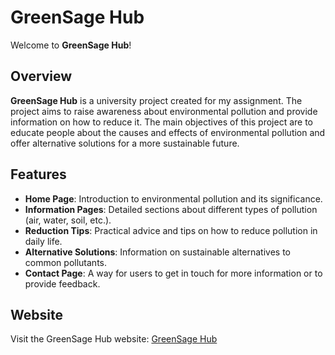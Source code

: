 # GreenSage Hub

Welcome to **GreenSage Hub**!

## Overview

**GreenSage Hub** is a university project created for my assignment. The project aims to raise awareness about environmental pollution and provide information on how to reduce it. The main objectives of this project are to educate people about the causes and effects of environmental pollution and offer alternative solutions for a more sustainable future.

## Features

- **Home Page**: Introduction to environmental pollution and its significance.
- **Information Pages**: Detailed sections about different types of pollution (air, water, soil, etc.).
- **Reduction Tips**: Practical advice and tips on how to reduce pollution in daily life.
- **Alternative Solutions**: Information on sustainable alternatives to common pollutants.
- **Contact Page**: A way for users to get in touch for more information or to provide feedback.

## Website

Visit the GreenSage Hub website: [GreenSage Hub](https://sacreations.github.io/GreenSage_Hub/)
